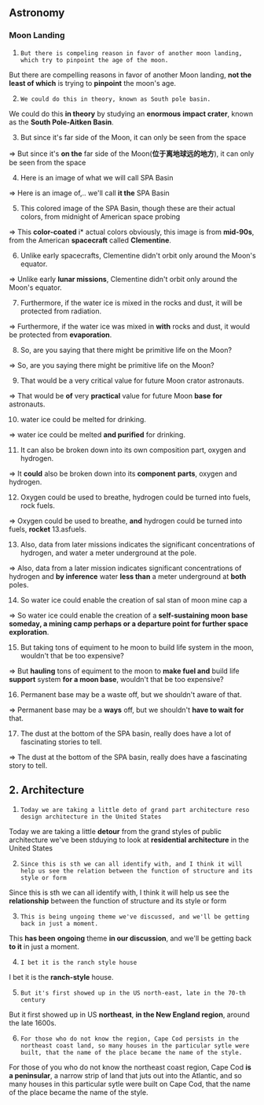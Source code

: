 ## Astronomy
### Moon Landing
1. `But there is compeling reason in favor of another moon landing, which try to pinpoint the age of the moon.`

But there are compelling reasons in favor of another Moon landing, **not the least of which** is trying to **pinpoint** the moon's age.

2. `We could do this in theory, known as South pole basin.`

We could do this **in theory** by studying an **enormous** **impact crater**, known as the **South Pole-Aitken Basin**.

3. But since it's far side of the Moon, it can only be seen from the space

=> But since it's **on the** far side of the Moon(**位于离地球远的地方**), it can only be seen from the space

4. Here is an image of what we will call SPA Basin

=> Here is an image of,.. we'll call **it the** SPA Basin

5. This colored image of the SPA Basin, though these are their actual colors, from midnight of American space probing 

=> This **color-coated** i* actual colors obviously, this image is from **mid-90s**, from the American **spacecraft** called **Clementine**. 

6. Unlike early spacecrafts, Clementine didn't orbit only around the Moon's equator.

=> Unlike early **lunar missions**, Clementine didn't orbit only around the Moon's equator.


7. Furthermore, if the water ice is mixed in the rocks and dust, it will be protected from radiation.

=> Furthermore, if the water ice was mixed in **with** rocks and dust, it would be protected from **evaporation**.


8. So, are you saying that there might be primitive life on the Moon?

=> So, are you saying there might be primitive life on the Moon?


9. That would be a very critical value for future Moon crator astronauts.

=> That would be **of** very **practical** value for future Moon **base** **for** astronauts.


10. water ice could be melted for drinking.

=> water ice could be melted **and purified** for drinking.

11. It can also be broken down into its own composition part, oxygen and hydrogen.

=> It **could** also be broken down into its **component** **parts**, oxygen and hydrogen.

12. Oxygen could be used to breathe, hydrogen could be turned into fuels, rock fuels.

=> Oxygen could be used to breathe, **and** hydrogen could be turned into fuels, **rocket** 13.asfuels.

13. Also, data from later missions indicates the significant concentrations of hydrogen, and water a meter underground at the pole.

=> Also, data from a later mission indicates significant concentrations of hydrogen and **by inference** water **less than** a meter underground at **both** poles.


14. So water ice could enable the creation of sal stan of moon mine cap a 


=> So water ice could enable the creation of a **self-sustaining moon base someday, a mining camp perhaps or a departure point for further space exploration**.


15. But taking tons of equiment to he moon to build life system in the moon, wouldn't that be too expensive?

=> But **hauling** tons of equiment to the moon to **make fuel and** build life **support** system **for a moon base**, wouldn't that be too expensive?

16. Permanent base may be a waste off, but we shouldn't aware of that.

=> Permanent base may be a **ways** off, but we shouldn't **have to wait for** that. 


17. The dust at the bottom of the SPA basin, really does have a lot of fascinating stories to tell.

=> The dust at the bottom of the SPA basin, really does have a fascinating story to tell.



## 2. Architecture
1. `Today we are taking a little deto of grand part architecture reso design architecture in the United States`

Today we are taking a little **detour** from the grand styles of public architecture we've been stduying to look at **residential architecture** in the United States

2. `Since this is sth we can all identify with, and I think it will help us see the relation between the function of structure and its style or form`

Since this is sth we can all identify with, I think it will help us see the **relationship** between the function of structure and its style or form



3. `This is being ungoing theme we've discussed, and we'll be getting back in just a moment.`

This **has been** **ongoing** theme **in our discussion**, and we'll be getting back **to it** in just a moment.



4. `I bet it is the ranch style house`

I bet it is the **ranch-style** house.


5. `But it's first showed up in the US north-east, late in the 70-th century`

But it first showed up in US **northeast**, **in the New England region**, around the late 1600s.

6. `For those who do not know the region, Cape Cod persists in the northeast coast land, so many houses in the particular sytle were built, that the name of the place became the name of the style.`


For those of you who do not know the northeast coast region, Cape Cod **is a peninsular**, a narrow strip of land that juts out into the Atlantic, and so many houses in this particular sytle were built on Cape Cod, that the name of the place became the name of the style.

